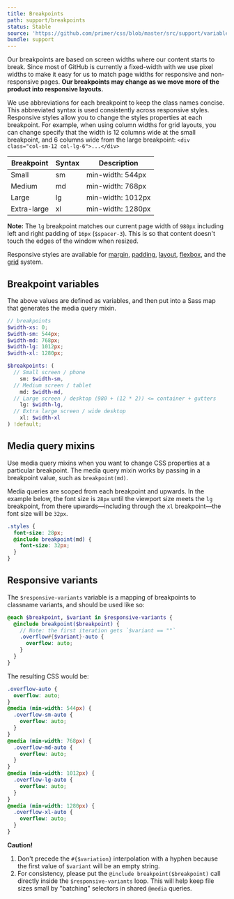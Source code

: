 ```yaml
---
title: Breakpoints
path: support/breakpoints
status: Stable
source: 'https://github.com/primer/css/blob/master/src/support/variables/layout.scss'
bundle: support
---
```


Our breakpoints are based on screen widths where our content starts to break. Since most of GitHub is currently a fixed-width with we use pixel widths to make it easy for us to match page widths for responsive and non-responsive pages. **Our breakpoints may change as we move more of the product into responsive layouts.**

We use abbreviations for each breakpoint to keep the class names concise. This abbreviated syntax is used consistently across responsive styles. Responsive styles allow you to change the styles properties at each breakpoint. For example, when using column widths for grid layouts, you can change specify that the width is 12 columns wide at the small breakpoint, and 6 columns wide from the large breakpoint: `<div class="col-sm-12 col-lg-6">...</div>`

| Breakpoint  | Syntax | Description       |
| ----------- | ------ | ----------------- |
| Small       | sm     | min-width: 544px  |
| Medium      | md     | min-width: 768px  |
| Large       | lg     | min-width: 1012px |
| Extra-large | xl     | min-width: 1280px |

**Note:** The `lg` breakpoint matches our current page width of `980px` including left and right padding of `16px` (`$spacer-3`). This is so that content doesn't touch the edges of the window when resized.

Responsive styles are available for [margin](/css/utilities/margin#responsive-margins), [padding](/css/utilities/padding#responsive-padding), [layout](/css/utilities/layout), [flexbox](/css/utilities/flexbox#responsive-flex-utilities), and the [grid](/css/objects/grid#responsive-grids) system.

## Breakpoint variables

The above values are defined as variables, and then put into a Sass map that generates the media query mixin.

```scss
// breakpoints
$width-xs: 0;
$width-sm: 544px;
$width-md: 768px;
$width-lg: 1012px;
$width-xl: 1280px;

$breakpoints: (
  // Small screen / phone
    sm: $width-sm,
  // Medium screen / tablet
    md: $width-md,
  // Large screen / desktop (980 + (12 * 2)) <= container + gutters
    lg: $width-lg,
  // Extra large screen / wide desktop
    xl: $width-xl
) !default;
```

## Media query mixins

Use media query mixins when you want to change CSS properties at a particular breakpoint. The media query mixin works by passing in a breakpoint value, such as `breakpoint(md)`.

Media queries are scoped from each breakpoint and upwards. In the example below, the font size is `28px` until the viewport size meets the `lg` breakpoint, from there upwards—including through the `xl` breakpoint—the font size will be `32px`.

```scss
.styles {
  font-size: 28px;
  @include breakpoint(md) {
    font-size: 32px;
  }
}
```

## Responsive variants

The `$responsive-variants` variable is a mapping of breakpoints to classname variants, and should be used like so:

```scss
@each $breakpoint, $variant in $responsive-variants {
  @include breakpoint($breakpoint) {
    // Note: the first iteration gets `$variant == ""`
    .overflow#{$variant}-auto {
      overflow: auto;
    }
  }
}
```

The resulting CSS would be:

```css
.overflow-auto {
  overflow: auto;
}
@media (min-width: 544px) {
  .overflow-sm-auto {
    overflow: auto;
  }
}
@media (min-width: 768px) {
  .overflow-md-auto {
    overflow: auto;
  }
}
@media (min-width: 1012px) {
  .overflow-lg-auto {
    overflow: auto;
  }
}
@media (min-width: 1280px) {
  .overflow-xl-auto {
    overflow: auto;
  }
}
```

**Caution!**

1. Don't precede the `#{$variation}` interpolation with a hyphen because the first value of `$variant` will be an empty string.
1. For consistency, please put the `@include breakpoint($breakpoint)` call directly inside the `$responsive-variants` loop. This will help keep file sizes small by "batching" selectors in shared `@media` queries.
